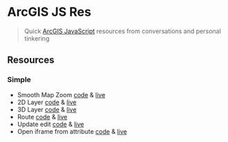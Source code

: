# ArcGIS JS Res
> Quick [ArcGIS JavaScript](https://developers.arcgis.com/javascript/) resources from conversations and personal tinkering

## Resources

### Simple
  - Smooth Map Zoom [code](/simple/SmoothZoom.html) & [live](https://mpayson.github.io/arcgis-js-res/simple/SmoothZoom.html)
  - 2D Layer [code](/simple/2dLayer.html) & [live](https://mpayson.github.io/arcgis-js-res/simple/2dLayer.html)
  - 3D Layer [code](/simple/3dLayer.html) & [live](https://mpayson.github.io/arcgis-js-res/simple/3dLayer.html)
  - Route [code](/simple/Route.html) & [live](https://mpayson.github.io/arcgis-js-res/simple/Route.html)
  - Update edit [code](/simple/Edit.html) & [live](https://mpayson.github.io/arcgis-js-res/simple/Edit.html)
  - Open iframe from attribute [code](/simple/iframe.html) & [live](https://mpayson.github.io/arcgis-js-res/simple/iframe.html)
